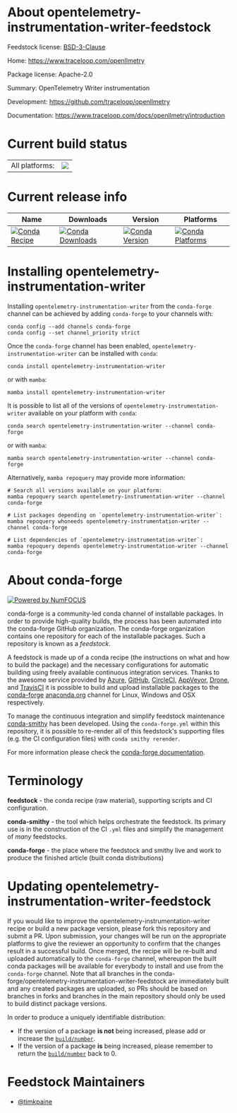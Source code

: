 About opentelemetry-instrumentation-writer-feedstock
====================================================

Feedstock license: [BSD-3-Clause](https://github.com/conda-forge/opentelemetry-instrumentation-writer-feedstock/blob/main/LICENSE.txt)

Home: https://www.traceloop.com/openllmetry

Package license: Apache-2.0

Summary: OpenTelemetry Writer instrumentation

Development: https://github.com/traceloop/openllmetry

Documentation: https://www.traceloop.com/docs/openllmetry/introduction

Current build status
====================


<table><tr><td>All platforms:</td>
    <td>
      <a href="https://dev.azure.com/conda-forge/feedstock-builds/_build/latest?definitionId=26538&branchName=main">
        <img src="https://dev.azure.com/conda-forge/feedstock-builds/_apis/build/status/opentelemetry-instrumentation-writer-feedstock?branchName=main">
      </a>
    </td>
  </tr>
</table>

Current release info
====================

| Name | Downloads | Version | Platforms |
| --- | --- | --- | --- |
| [![Conda Recipe](https://img.shields.io/badge/recipe-opentelemetry--instrumentation--writer-green.svg)](https://anaconda.org/conda-forge/opentelemetry-instrumentation-writer) | [![Conda Downloads](https://img.shields.io/conda/dn/conda-forge/opentelemetry-instrumentation-writer.svg)](https://anaconda.org/conda-forge/opentelemetry-instrumentation-writer) | [![Conda Version](https://img.shields.io/conda/vn/conda-forge/opentelemetry-instrumentation-writer.svg)](https://anaconda.org/conda-forge/opentelemetry-instrumentation-writer) | [![Conda Platforms](https://img.shields.io/conda/pn/conda-forge/opentelemetry-instrumentation-writer.svg)](https://anaconda.org/conda-forge/opentelemetry-instrumentation-writer) |

Installing opentelemetry-instrumentation-writer
===============================================

Installing `opentelemetry-instrumentation-writer` from the `conda-forge` channel can be achieved by adding `conda-forge` to your channels with:

```
conda config --add channels conda-forge
conda config --set channel_priority strict
```

Once the `conda-forge` channel has been enabled, `opentelemetry-instrumentation-writer` can be installed with `conda`:

```
conda install opentelemetry-instrumentation-writer
```

or with `mamba`:

```
mamba install opentelemetry-instrumentation-writer
```

It is possible to list all of the versions of `opentelemetry-instrumentation-writer` available on your platform with `conda`:

```
conda search opentelemetry-instrumentation-writer --channel conda-forge
```

or with `mamba`:

```
mamba search opentelemetry-instrumentation-writer --channel conda-forge
```

Alternatively, `mamba repoquery` may provide more information:

```
# Search all versions available on your platform:
mamba repoquery search opentelemetry-instrumentation-writer --channel conda-forge

# List packages depending on `opentelemetry-instrumentation-writer`:
mamba repoquery whoneeds opentelemetry-instrumentation-writer --channel conda-forge

# List dependencies of `opentelemetry-instrumentation-writer`:
mamba repoquery depends opentelemetry-instrumentation-writer --channel conda-forge
```


About conda-forge
=================

[![Powered by
NumFOCUS](https://img.shields.io/badge/powered%20by-NumFOCUS-orange.svg?style=flat&colorA=E1523D&colorB=007D8A)](https://numfocus.org)

conda-forge is a community-led conda channel of installable packages.
In order to provide high-quality builds, the process has been automated into the
conda-forge GitHub organization. The conda-forge organization contains one repository
for each of the installable packages. Such a repository is known as a *feedstock*.

A feedstock is made up of a conda recipe (the instructions on what and how to build
the package) and the necessary configurations for automatic building using freely
available continuous integration services. Thanks to the awesome service provided by
[Azure](https://azure.microsoft.com/en-us/services/devops/), [GitHub](https://github.com/),
[CircleCI](https://circleci.com/), [AppVeyor](https://www.appveyor.com/),
[Drone](https://cloud.drone.io/welcome), and [TravisCI](https://travis-ci.com/)
it is possible to build and upload installable packages to the
[conda-forge](https://anaconda.org/conda-forge) [anaconda.org](https://anaconda.org/)
channel for Linux, Windows and OSX respectively.

To manage the continuous integration and simplify feedstock maintenance
[conda-smithy](https://github.com/conda-forge/conda-smithy) has been developed.
Using the ``conda-forge.yml`` within this repository, it is possible to re-render all of
this feedstock's supporting files (e.g. the CI configuration files) with ``conda smithy rerender``.

For more information please check the [conda-forge documentation](https://conda-forge.org/docs/).

Terminology
===========

**feedstock** - the conda recipe (raw material), supporting scripts and CI configuration.

**conda-smithy** - the tool which helps orchestrate the feedstock.
                   Its primary use is in the construction of the CI ``.yml`` files
                   and simplify the management of *many* feedstocks.

**conda-forge** - the place where the feedstock and smithy live and work to
                  produce the finished article (built conda distributions)


Updating opentelemetry-instrumentation-writer-feedstock
=======================================================

If you would like to improve the opentelemetry-instrumentation-writer recipe or build a new
package version, please fork this repository and submit a PR. Upon submission,
your changes will be run on the appropriate platforms to give the reviewer an
opportunity to confirm that the changes result in a successful build. Once
merged, the recipe will be re-built and uploaded automatically to the
`conda-forge` channel, whereupon the built conda packages will be available for
everybody to install and use from the `conda-forge` channel.
Note that all branches in the conda-forge/opentelemetry-instrumentation-writer-feedstock are
immediately built and any created packages are uploaded, so PRs should be based
on branches in forks and branches in the main repository should only be used to
build distinct package versions.

In order to produce a uniquely identifiable distribution:
 * If the version of a package **is not** being increased, please add or increase
   the [``build/number``](https://docs.conda.io/projects/conda-build/en/latest/resources/define-metadata.html#build-number-and-string).
 * If the version of a package **is** being increased, please remember to return
   the [``build/number``](https://docs.conda.io/projects/conda-build/en/latest/resources/define-metadata.html#build-number-and-string)
   back to 0.

Feedstock Maintainers
=====================

* [@timkpaine](https://github.com/timkpaine/)


<!-- dummy commit to enable rerendering -->


